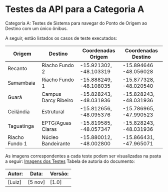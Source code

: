 # Testes da API para a Categoria A

Categoria A: Testes de Sistema para navegar do Ponto de Origem ao Destino com um único ônibus.

A seguir, estão listados os casos de teste executados:

| Origem          | Destino         | Coordenadas Origem        | Coordenadas Destino       |
|-----------------|-----------------|---------------------------|---------------------------|
| Recanto         | Riacho Fundo 2  |-15.921302, -48.103319     |-15.894646 -48.056028      |
| Samambaia       | Riacho Fundo 1  | -15.888249, -48.108035    | -15.877328, -48.020540    |
| Guará           | Campus Darcy Ribeiro | -15.828243, -48.031936 | -15.828243, -48.031936 |
| Ceilândia       | Estrutural      | -15.812656, -48.095376    | -15.786965, -47.990523    |
| Taguatinga      | EPTG/Aguas Claras | -15.819585, -48.057347 | -15.828243, -48.031936    |
|Riacho Fundo 1| Núcleo Bandeirante| -15.880012, -48.002800 | -15.866431, -47.965071 |

As imagens correspondentes a cada teste podem ser visualizadas na pasta a seguir:
[Imagens dos Testes](./assets/Testes-A)
Tabela de autoria do documento:

| Autor:         | Data:           | Versão:         |
|----------------|-----------------|-----------------|
| [Luiz] | [5 nov] | [1.0] |
